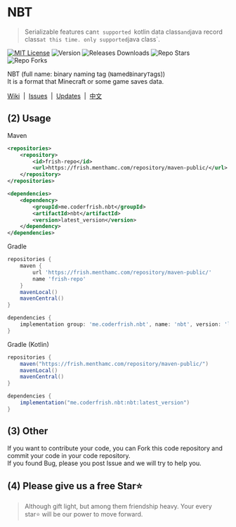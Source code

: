 # NBT

> Serializable features can`t supported `kotlin data class` and `java record class` at this time. only supported `java class`.

[![MIT License](https://img.shields.io/github/license/CoderFrish/NBT?style=flat-square)](LICENSE)
![Version](https://img.shields.io/badge/version-5.0.0_Lastest-light_green?style=flat-square)
![Releases Downloads](https://img.shields.io/github/downloads/CoderFrish/NBT/total?style=flat-square)
![Repo Stars](https://shields.io/github/stars/CoderFrish/NBT?style=flat-square)
![Repo Forks](https://shields.io/github/forks/CoderFrish/NBT?style=flat-square)

NBT (full name: binary naming tag (`N`amed`B`inary`T`ags))\
It is a format that Minecraft or some game saves data.

<a href="https://github.com/CoderFrish/NBT/wiki">Wiki</a>
&nbsp;|&nbsp;
<a href="https://github.com/CoderFrish/NBT/issues">Issues</a>
&nbsp;|&nbsp;
<a href="https://github.com/CoderFrish/NBT/blob/master/CHANGES.md">Updates</a>
&nbsp;|&nbsp;
[中文](README.md)

## (2) Usage
Maven
```xml
<repositories>
    <repository>
        <id>frish-repo</id>
        <url>https://frish.menthamc.com/repository/maven-public/</url>
    </repository>
</repositories>

<dependencies>
    <dependency>
        <groupId>me.coderfrish.nbt</groupId>
        <artifactId>nbt</artifactId>
        <version>latest_version</version>
    </dependency>
</dependencies>
```

Gradle
```groovy
repositories {
    maven {
        url 'https://frish.menthamc.com/repository/maven-public/'
        name 'frish-repo'
    }
    mavenLocal()
    mavenCentral()
}

dependencies {
    implementation group: 'me.coderfrish.nbt', name: 'nbt', version: 'latest_version'
}
```

Gradle (Kotlin)
```groovy
repositories {
    maven("https://frish.menthamc.com/repository/maven-public/")
    mavenLocal()
    mavenCentral()
}

dependencies {
    implementation("me.coderfrish.nbt:nbt:latest_version")
}
```

## (3) Other
If you want to contribute your code, you can Fork this code repository and commit your code in your code repository.  \
If you found Bug, please you post Issue and we will try to help you.

## (4) Please give us a free Star⭐
> Although gift light, but among them friendship heavy. Your every star⭐ will be our power to move forward.
